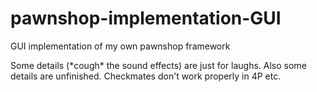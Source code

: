 # pawnshop-implementation-GUI
GUI implementation of my own pawnshop framework

Some details (\*cough\* the sound effects) are just for laughs. Also some details are unfinished. Checkmates don't work properly in 4P etc.

